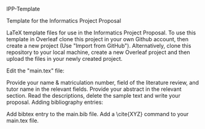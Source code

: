 IPP-Template

Template for the Informatics Project Proposal

LaTeX template files for use in the Informatics Project Proposal. 
To use this template in Overleaf clone this project in your own Github account, then create a new project (Use "Import from GitHub"). Alternatively, clone this repository to your local machine, create a new Overleaf project and then upload the files in your newly created project.

Edit the "main.tex" file:

Provide your name & matriculation number, field of the literature review, and tutor name in the relevant fields.
Provide your abstract in the relevant section.
Read the descriptions, delete the sample text and write your proposal.
Adding bibliography entries:

Add bibtex entry to the main.bib file.
Add a \cite{XYZ} command to your main.tex file.
